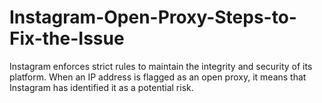 # Instagram-Open-Proxy-Steps-to-Fix-the-Issue
Instagram enforces strict rules to maintain the integrity and security of its platform. When an IP address is flagged as an open proxy, it means that Instagram has identified it as a potential risk.
